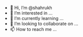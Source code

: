 - 👋 Hi, I’m @shahrukh
- 👀 I’m interested in ...
- 🌱 I’m currently learning ...
- 💞️ I’m looking to collaborate on ...
- 📫 How to reach me ...

<!---
shahrukhshiryam/shahrukhshiryam is a ✨ special ✨ repository because its `README.md` (this file) appears on your GitHub profile.
You can click the Preview link to take a look at your changes.
--->
